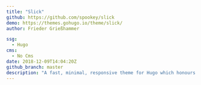 ```yaml
---
title: "Slick"
github: https://github.com/spookey/slick
demo: https://themes.gohugo.io/theme/slick/
author: Frieder Grießhammer

ssg:
  - Hugo
cms:
  - No Cms
date: 2018-12-09T14:04:20Z
github_branch: master
description: "A fast, minimal, responsive theme for Hugo which honours your privacy"
---
```

